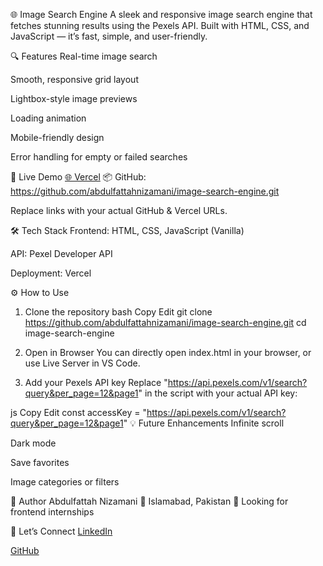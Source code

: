 🌐 Image Search Engine
A sleek and responsive image search engine that fetches stunning results using the Pexels API. Built with HTML, CSS, and JavaScript — it’s fast, simple, and user-friendly.

<!-- Replace with actual image path if available -->

🔍 Features
Real-time image search

Smooth, responsive grid layout

Lightbox-style image previews

Loading animation

Mobile-friendly design

Error handling for empty or failed searches

🚀 Live Demo
[🌐 Vercel](https://image-search-engine-smoky.vercel.app/)
📦 GitHub: https://github.com/abdulfattahnizamani/image-search-engine.git

Replace links with your actual GitHub & Vercel URLs.

🛠️ Tech Stack
Frontend: HTML, CSS, JavaScript (Vanilla)

API: Pexel Developer API

Deployment: Vercel


⚙️ How to Use
1. Clone the repository
bash
Copy
Edit
git clone https://github.com/abdulfattahnizamani/image-search-engine.git
cd image-search-engine
2. Open in Browser
You can directly open index.html in your browser, or use Live Server in VS Code.

3. Add your Pexels API key
Replace "https://api.pexels.com/v1/search?query&per_page=12&page1" in the script with your actual API key:

js
Copy
Edit
const accessKey = "https://api.pexels.com/v1/search?query&per_page=12&page1"
💡 Future Enhancements
Infinite scroll

Dark mode

Save favorites

Image categories or filters

📍 Author
Abdulfattah Nizamani
📍 Islamabad, Pakistan
💼 Looking for frontend internships

🔗 Let’s Connect
[LinkedIn](linkedin.com/in/fattahniz)

[GitHub](github.com/abdulfattahnizamani)
